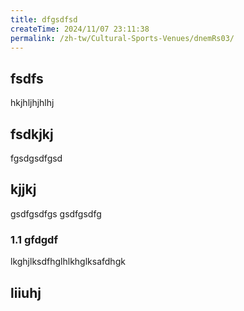 ```yaml
---
title: dfgsdfsd
createTime: 2024/11/07 23:11:38
permalink: /zh-tw/Cultural-Sports-Venues/dnemRs03/
---
```


## fsdfs
hkjhljhjhlhj
## fsdkjkj

fgsdgsdfgsd

## kjjkj

gsdfgsdfgs
gsdfgsdfg

### 1.1 gfdgdf


lkghjlksdfhglhlkhglksafdhgk

## liiuhj

